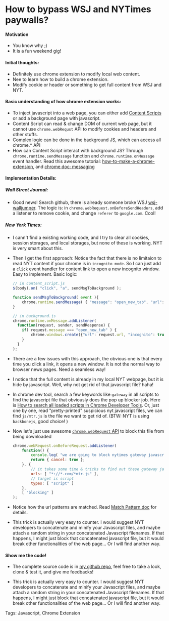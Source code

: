 How to bypass WSJ and NYTimes paywalls?
===========================================================

#### Motivation
*	You know why ;)
*	It is a fun weekend gig!

#### Initial thoughts:
*	Definitely use chrome extension to modify local web content.
*	Nee to learn how to build a chrome extension.
*	Modify cookie or header or something to get full content from WSJ and NYT.

#### Basic understanding of how chrome extension works:
*	To inject javascript into a web page, you can either add [Content Scripts](https://developer.chrome.com/extensions/content_scripts) or add a background page with javascript.
*	Content Script can read & change DOM of current web page, but it cannot use `chrome.webRequst` API to modify cookies and headers and other stuffs.
*	Complex logic can be done in the background JS, which can access all chrome.* API
*	How can Content Script interact with background JS? Through `chrome.runtime.sendMessage` function and `chrome.runtime.onMessage` event handler. Read this awesome tutorial: [how-to-make-a-chrome-extension](https://robots.thoughtbot.com/how-to-make-a-chrome-extension), and [chrome doc: messaging](https://developer.chrome.com/extensions/messaging)

#### Implementation Details:

##### Wall Street Journal:
*	Good news! Search github, there is already someone broke WSJ [wsj-walljumper](https://github.com/hatboysam/wsj-walljumper). The logic is: in `chrome.webRequest.onBeforeSendHeaders`, add a listener to remove cookie, and change `referer` to `google.com`. Cool!

##### New York Times:
*	I cann't find a existing working code, and I try to clear all cookies, session storages, and local storages, but none of these is working. NYT is very smart about this.

*	Then I get the first approach: Notice the fact that there is no limitaion to read NYT content if your chrome is in `incognito mode`. So I can just add a `click` event handler for content link to open a new incognito window. Easy to implement. Basic logic:
	
	```javascript
	// in content_script.js
	$(body).on( "click", "a", sendMsgToBackground );

	function sendMsgToBackground( event ){
		chrome.runtime.sendMessage( { "message": "open_new_tab", "url": event.currentTarget.href } );
	}
	```
	```javascript
	// in background.js
	chrome.runtime.onMessage.addListener(
	  function(request, sender, sendResponse) {
	    if( request.message === "open_new_tab" ) {
			chrome.windows.create({"url": request.url, "incognito": true});
	    }
	  }
	);
	```
*	There are a few issues with this approach, the obvious one is that every time you click a link, it opens a new window. It is not the normal way to browser news pages. Need a seamless way!

*	I notice that the full content is already in my local NYT webpage, but it is hide by javascript. Well, why not get rid of that javascript file? haha!

*	In chrome dev tool, search a few keywords like `gateway` in all scripts to find the javascript file that obviously does the pop up blocker job. Here is [How to search all loaded scripts in Chrome Developer Tools](http://stackoverflow.com/questions/4145266/how-to-search-all-loaded-scripts-in-chrome-developer-tools). Or, just one by one, read "pretty-printed" suspicious nyt javascript files, we can find `js/mtr.js` is the file we want to get rid of. (BTW: NYT is using `backbonejs`, good choice! )

*	Now let's just use awesome [`chrome.webRequest` API](https://developer.chrome.com/extensions/webRequest) to block this file from being downloaded

	```javascript
	chrome.webRequest.onBeforeRequest.addListener(
		function() {
			console.log( "we are going to block nytimes gateway javascript" );
			return { cancel: true };
		}, {
			// it takes some time & tricks to find out these gateway javascript files!
			urls: [ "*://*.com/*mtr.js" ],
			// target is script
			types: [ "script" ]
		},
		[ "blocking" ]
	);
	```
*	Notice how the url patterns are matched. Read [Match Pattern doc](https://developer.chrome.com/extensions/match_patterns) for details.

*	This trick is actually very easy to counter. I would suggest NYT developers to concatenate and minify your Javascript files, and maybe attach a random string in your concatenated Javascript filenames. If that happens, I might just block that concatenated javascript file, but it would break other functionalities of the web page... Or I will find another way.


#### Show me the code!
*	The complete source code is in [my github repo](https://github.com/njuljsong/wsjUnblock), feel free to take a look, clone & test it, and give me feedbacks!

*	This trick is actually very easy to counter. I would suggest NYT developers to concatenate and minify your Javascript files, and maybe attach a random string in your concatenated Javascript filenames. If that happens, I might just block that concatenated javascript file, but it would break other functionalities of the web page... Or I will find another way.



Tags: Javascript, Chrome Extension
